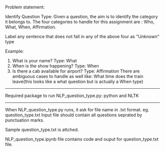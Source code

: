 Problem statement:

Identify Question Type: Given a question, the aim is to identify the category it belongs to. 
The four categories to handle for this assignment are : Who, What, When, Affirmation.

Label any sentence that does not fall in any of the above four as "Unknown" type

Example:
1. What is your name? Type: What
2. When is the show happening? Type: When
3. Is there a cab available for airport? Type: Affirmation
There are ambiguous cases to handle as well like:
What time does the train leave(this looks like a what question but is actually a When type)

*****************************************************************************************

Required package to run NLP_question_type.py: python and NLTK

*****************************************************************************************
When NLP_question_type.py runs, it ask for file name in .txt format. eg. question_type.txt
Input file should contain all questions seprated by punctuation marks.

Sample question_type.txt is attched. 

NLP_question_type.ipynb file contains code and ouput for question_type.txt file. 
